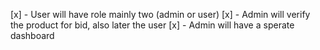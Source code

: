 [x] - User will have role mainly two (admin or user)
[x] - Admin will verify the product for bid, also later the user
[x] - Admin will have a sperate dashboard
